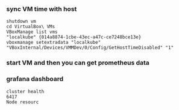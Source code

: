 ### sync VM time with host
```
shutdown vm
cd VirtualBox\ VMs
VBoxManage list vms
"localkube" {014a8874-1cbe-43ec-a47c-ce7248bce13e}
vboxmanage setextradata "localkube" "VBoxInternal/Devices/VMMDev/0/Config/GetHostTimeDisabled" "1"
```
### start VM and then you can get prometheus data

### grafana dashboard
```
cluster health
6417
Node resourc
```